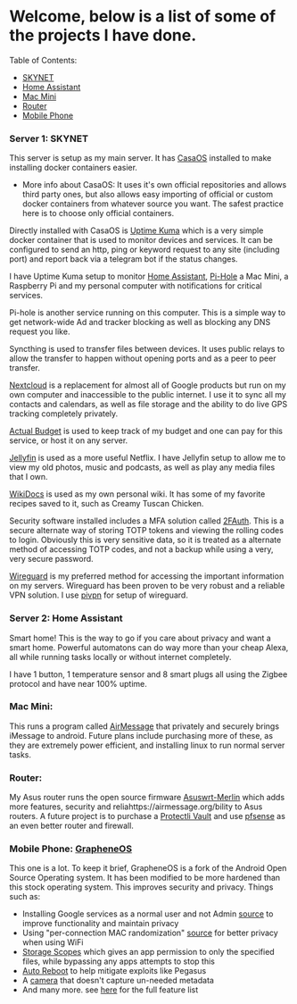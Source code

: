 # Welcome, below is a list of some of the projects I have done.

Table of Contents:
- [SKYNET](https://github.com/bradenholm/Portfolio#server-1-skynet)
- [Home Assistant](https://github.com/bradenholm/Portfolio#server-2-home-assistant)
- [Mac Mini](https://github.com/bradenholm/Portfolio#mac-mini)
- [Router](https://github.com/bradenholm/Portfolio#router)
- [Mobile Phone](https://github.com/bradenholm/Portfolio#mobile-phone-grapheneos)


### Server 1: SKYNET
This server is setup as my main server. It has [CasaOS](https://github.com/IceWhaleTech/CasaOS) installed to make installing docker containers easier. 
   - More info about CasaOS: It uses it's own official repositories and allows third party ones, but also allows easy importing of official or custom docker containers from whatever source you want. The safest practice here is to choose only official containers.

Directly installed with CasaOS is [Uptime Kuma](https://github.com/louislam/uptime-kuma) which is a very simple docker container that is used to monitor devices and services. It can be configured to send an http, ping or keyword request to any site (including port) and report back via a telegram bot if the status changes. 

I have Uptime Kuma setup to monitor [Home Assistant](https://www.home-assistant.io/), [Pi-Hole](https://github.com/pi-hole) a Mac Mini, a Raspberry Pi and my personal computer with notifications for critical services. 

Pi-hole is another service running on this computer. This is a simple way to get network-wide Ad and tracker blocking as well as blocking any DNS request you like.

Syncthing is used to transfer files between devices. It uses public relays to allow the transfer to happen without opening ports and as a peer to peer transfer. 

[Nextcloud](https://github.com/nextcloud) is a replacement for almost all of Google products but run on my own computer and inaccessible to the public internet. I use it to sync all my contacts and calendars, as well as file storage and the ability to do live GPS tracking completely privately.

[Actual Budget](https://github.com/actualbudget/actual) is used to keep track of my budget and one can pay for this service, or host it on any server.

[Jellyfin](https://github.com/jellyfin/jellyfin) is used as a more useful Netflix. I have Jellyfin setup to allow me to view my old photos, music and podcasts, as well as play any media files that I own.

[WikiDocs](https://github.com/Zavy86/WikiDocs) is used as my own personal wiki. It has some of my favorite recipes saved to it, such as Creamy Tuscan Chicken.

Security software installed includes a MFA solution called [2FAuth](https://github.com/Bubka/2FAuth). This is a secure alternate way of storing TOTP tokens and viewing the rolling codes to login. Obviously this is very sensitive data, so it is treated as a alternate method of accessing TOTP codes, and not a backup while using a very, very secure password.

[Wireguard](https://www.wireguard.com/) is my preferred method for accessing the important information on my servers. Wireguard has been proven to be very robust and a reliable VPN solution. I use [pivpn](https://github.com/pivpn/pivpn) for setup of wireguard.


### Server 2: Home Assistant

Smart home! This is the way to go if you care about privacy and want a smart home. Powerful automatons can do way more than your cheap Alexa, all while running tasks locally or without internet completely.

I have 1 button, 1 temperature sensor and 8 smart plugs all using the Zigbee protocol and have near 100% uptime.


### Mac Mini:

This runs a program called [AirMessage](https://airmessage.org/) that privately and securely brings iMessage to android.
Future plans include purchasing more of these, as they are extremely power efficient, and installing linux to run normal server tasks.


### Router:

My Asus router runs the open source firmware [Asuswrt-Merlin](https://www.asuswrt-merlin.net/) which adds more features, security and reliahttps://airmessage.org/bility to Asus routers. A future project is to purchase a [Protectli Vault](https://protectli.com/) and use [pfsense](https://www.pfsense.org/) as an even better router and firewall.


### Mobile Phone: [GrapheneOS](https://grapheneos.org/)

This one is a lot.
To keep it brief, GrapheneOS is a fork of the Android Open Source Operating system. It has been modified to be more hardened than this stock operating system. This improves security and privacy. 
Things such as:
   - Installing Google services as a normal user and not Admin [source](https://grapheneos.org/features#sandboxed-google-play) to improve functionality and maintain privacy
   - Using "per-connection MAC randomization" [source](https://grapheneos.org/features#wifi-privacy) for better privacy when using WiFi
   - [Storage Scopes](https://grapheneos.org/features#storage-scopes) which gives an app permission to only the specified files, while bypassing any apps attempts to stop this
   - [Auto Reboot](https://grapheneos.org/features#auto-reboot) to help mitigate exploits like Pegasus
   - A [camera](https://grapheneos.org/features#grapheneos-camera) that doesn't capture un-needed metadata
   - And many more. see [here](https://grapheneos.org/features) for the full feature list
   
